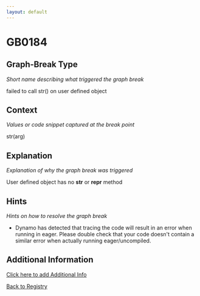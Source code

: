 ```yaml
---
layout: default
---
```

# GB0184

## Graph-Break Type
*Short name describing what triggered the graph break*

failed to call str() on user defined object

## Context
*Values or code snippet captured at the break point*

str(arg)

## Explanation
*Explanation of why the graph break was triggered*

User defined object has no __str__ or __repr__ method

## Hints
*Hints on how to resolve the graph break*

- Dynamo has detected that tracing the code will result in an error when running in eager. Please double check that your code doesn't contain a similar error when actually running eager/uncompiled.


## Additional Information

<!-- ADDITIONAL INFORMATION START - Add custom information below this line -->

<!-- ADDITIONAL INFORMATION END -->


[Click here to add Additional Info](https://github.com/pytorch-labs/compile-graph-break-site/edit/main/docs/gb/gb0184.md)

[Back to Registry](../index.html)
